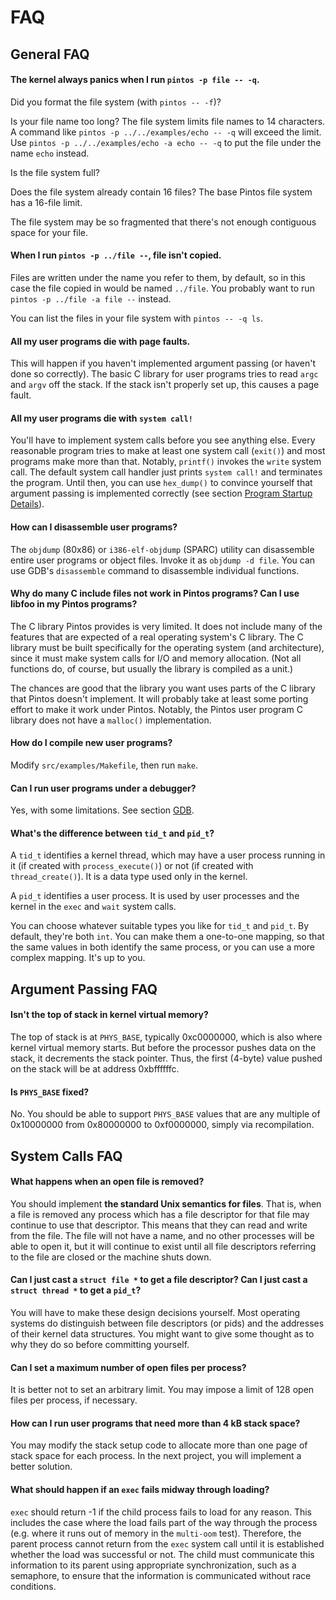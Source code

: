 # FAQ

## General FAQ

#### The kernel always panics when I run `pintos -p file -- -q`.

Did you format the file system (with `pintos -- -f`)?

Is your file name too long? The file system limits file names to 14 characters. A command like `pintos -p ../../examples/echo -- -q` will exceed the limit. Use `pintos -p ../../examples/echo -a echo -- -q` to put the file under the name `echo` instead.

Is the file system full?

Does the file system already contain 16 files? The base Pintos file system has a 16-file limit.

The file system may be so fragmented that there's not enough contiguous space for your file.

#### When I run `pintos -p ../file --`, file isn't copied.

Files are written under the name you refer to them, by default, so in this case the file copied in would be named `../file`. You probably want to run `pintos -p ../file -a file --` instead.

You can list the files in your file system with `pintos -- -q ls`.

#### All my user programs die with page faults.

This will happen if you haven't implemented argument passing (or haven't done so correctly). The basic C library for user programs tries to read `argc` and `argv` off the stack. If the stack isn't properly set up, this causes a page fault.

#### All my user programs die with `system call!`

You'll have to implement system calls before you see anything else. Every reasonable program tries to make at least one system call (`exit()`) and most programs make more than that. Notably, `printf()` invokes the `write` system call. The default system call handler just prints `system call!` and terminates the program. Until then, you can use `hex_dump()` to convince yourself that argument passing is implemented correctly (see section [Program Startup Details](background.md#program-startup-details)).

#### How can I disassemble user programs?

The `objdump` (80x86) or `i386-elf-objdump` (SPARC) utility can disassemble entire user programs or object files. Invoke it as `objdump -d file`. You can use GDB's `disassemble` command to disassemble individual functions.

#### Why do many C include files not work in Pintos programs? Can I use libfoo in my Pintos programs?

The C library Pintos provides is very limited. It does not include many of the features that are expected of a real operating system's C library. The C library must be built specifically for the operating system (and architecture), since it must make system calls for I/O and memory allocation. (Not all functions do, of course, but usually the library is compiled as a unit.)

The chances are good that the library you want uses parts of the C library that Pintos doesn't implement. It will probably take at least some porting effort to make it work under Pintos. Notably, the Pintos user program C library does not have a `malloc()` implementation.

#### How do I compile new user programs?

Modify `src/examples/Makefile`, then run `make`.

#### Can I run user programs under a debugger?

Yes, with some limitations. See section [GDB](../../getting-started/debug-and-test/debugging.md#gdb).

#### What's the difference between `tid_t` and `pid_t`?

A `tid_t` identifies a kernel thread, which may have a user process running in it (if created with `process_execute()`) or not (if created with `thread_create()`). It is a data type used only in the kernel.

A `pid_t` identifies a user process. It is used by user processes and the kernel in the `exec` and `wait` system calls.

You can choose whatever suitable types you like for `tid_t` and `pid_t`. By default, they're both `int`. You can make them a one-to-one mapping, so that the same values in both identify the same process, or you can use a more complex mapping. It's up to you.

## Argument Passing FAQ

#### Isn't the top of stack in kernel virtual memory?

The top of stack is at `PHYS_BASE`, typically 0xc0000000, which is also where kernel virtual memory starts. But before the processor pushes data on the stack, it decrements the stack pointer. Thus, the first (4-byte) value pushed on the stack will be at address 0xbffffffc.

#### Is `PHYS_BASE` fixed?

No. You should be able to support `PHYS_BASE` values that are any multiple of 0x10000000 from 0x80000000 to 0xf0000000, simply via recompilation.

## System Calls FAQ

#### What happens when an open file is removed?

You should implement **the standard Unix semantics for files**. That is, when a file is removed any process which has a file descriptor for that file may continue to use that descriptor. This means that they can read and write from the file. The file will not have a name, and no other processes will be able to open it, but it will continue to exist until all file descriptors referring to the file are closed or the machine shuts down.

#### Can I just cast a `struct file *` to get a file descriptor? Can I just cast a `struct thread *` to get a `pid_t`?

You will have to make these design decisions yourself. Most operating systems do distinguish between file descriptors (or pids) and the addresses of their kernel data structures. You might want to give some thought as to why they do so before committing yourself.

#### Can I set a maximum number of open files per process?

It is better not to set an arbitrary limit. You may impose a limit of 128 open files per process, if necessary.

#### How can I run user programs that need more than 4 kB stack space?

You may modify the stack setup code to allocate more than one page of stack space for each process. In the next project, you will implement a better solution.

#### What should happen if an `exec` fails midway through loading?

`exec` should return -1 if the child process fails to load for any reason. This includes the case where the load fails part of the way through the process (e.g. where it runs out of memory in the `multi-oom` test). Therefore, the parent process cannot return from the `exec` system call until it is established whether the load was successful or not. The child must communicate this information to its parent using appropriate synchronization, such as a semaphore, to ensure that the information is communicated without race conditions.
